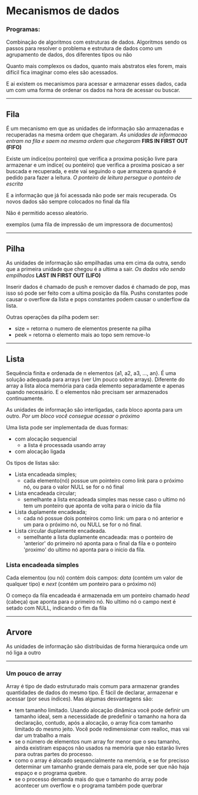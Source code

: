 
# Mecanismos de dados
### Programas: 
Combinação de algoritmos com estruturas de dados. Algoritmos sendo os passos para resolver o problema e estrutura de dados como um agrupamento de dados, dos diferentes tipos ou não

Quanto mais complexos os dados, quanto mais abstratos eles forem, mais difícil fica imaginar como eles são acessados.

E ai existem os mecanismos para acessar e armazenar esses dados, cada um com uma forma de ordenar os dados na hora de acessar ou buscar.

***
## Fila
É um mecanismo em que as unidades de informação são armazenadas e recuperadas na mesma ordem que chegaram. _As unidades de informacao entram na fila e saem na mesma ordem que chegaram_
**FIRS IN FIRST OUT (FIFO)**

Existe um índice(ou ponteiro) que verifica a proxima posição livre para armazenar e um indice( ou ponteiro) que verifica a proxima posicao a ser buscada e recuperada, e este vai seguindo o que armazena quando é pedido para fazer a leitura. _O ponteiro de leitura persegue o ponteiro de escrita_

E a informação que já foi acessada não pode ser mais recuperada. Os novos dados são sempre colocados no final da fila

Não é permitido acesso aleatório.

exemplos (uma fila de impressão de um impressora de documentos)
***
## Pilha
As unidades de informação são empilhadas uma em cima da outra, sendo que a primeira unidade que chegou é a ultima a sair. _Os dados vão sendo empilhados_
**LAST IN FIRST OUT (LIFO)**

Inserir dados é chamado de push e remover dados é chamado de pop, mas isso só pode ser feito com a ultima posição da fila. Pushs constantes pode causar o overflow da lista e pops constantes podem causar o underflow da lista.

Outras operações da pilha podem ser:
* size = retorna o numero de elementos presente na pilha
* peek = retorna o elemento mais ao topo sem remove-lo

***
## Lista
Sequência finita e ordenada de n elementos {a1, a2, a3, ..., an}. É uma solução adequada para arrays (ver Um pouco sobre arrays). Diferente do array a lista aloca memória para cada elemento separadamente e apenas quando necessário. E o elementos não precisam ser armazenados continuamente.

As unidades de informação são interligadas, cada bloco aponta para um outro. _Por um bloco você consegue acessar o próximo_

Uma lista pode ser implementada de duas formas:
* com alocação sequencial
    * a lista é processada usando array
* com alocação ligada

Os tipos de listas são:
* Lista encadeada simples;
    * cada elemento(nó) possue um pointeiro como link para o próximo nó, ou para o valor NULL se for o nó final
* Lista encadeada circular;
    * semelhante a lista encadeada simples mas nesse caso o ultimo nó tem um ponteiro que aponta de volta para o inicio da fila
* Lista duplamente encadeada;
    * cada nó possue dois ponteiros como link: um para o nó anterior e um para o próximo nó, ou NULL se for o nó final.
* Lista circular duplamente encadeada.
    * semelhante a lista duplamente encadeada: mas o ponteiro de 'anterior' do primeiro nó aponta para o final da fila e o ponteiro 'proximo' do ultimo nó aponta para o inicio da fila.

### Lista encadeada simples
Cada elementou (ou nó) contém dois campos: _data_ (contém um valor de qualquer tipo) e _next_ (contém um ponteiro para o próximo nó) 

O começo da fila encadeada é armazenada em um ponteiro chamado _head_ (cabeça) que aponta para o primeiro nó. No ultimo nó o campo next é setado com NULL, indicando o fim da fila 

***
## Arvore
As unidades de informação são distribuidas de forma hierarquica onde um nó liga a outro

***
### Um pouco de array
Array é tipo de dado estruturado mais comum para armazenar grandes quantidades de dados do mesmo tipo. É fácil de declarar, armazenar e acessar (por seus índices). Mas algumas desvantagens são:
* tem tamanho limitado. Usando alocação dinâmica você pode definir um tamanho ideal, sem a necessidade de predefinir o tamanho na hora da declaração, contudo, após a alocação, o array fica com tamanho limitado do mesmo jeito. Você pode redimensionar com realloc, mas vai dar um trabalho a mais
* se o número de elementos num array for menor que o seu tamanho, ainda existiram espaços não usados na memória que não estarão livres para outras partes do processo. 
* como o array é alocado sequencialmente na memória, e se for precisso determinar um tamanho grande demais para ele, pode ser que não haja espaço e o programa quebre.
* se o processo demanda mais do que o tamanho do array pode acontecer um overflow e o programa também pode querbrar